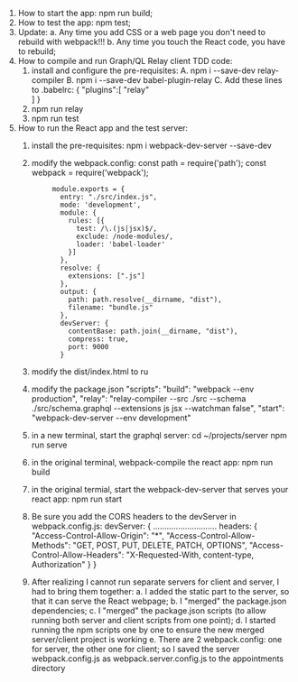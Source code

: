 1. How to start the app:
    npm run build;
2. How to test the app:
    npm test;
3. Update:
    a. Any time you add CSS or a web page you don't need to rebuild with webpack!!!
    b. Any time you touch the React code, you have to rebuild;
4. How to compile and run Graph/QL Relay client TDD code:
    1. install and configure the pre-requisites:
           A. npm i --save-dev relay-compiler
           B. npm i --save-dev babel-plugin-relay
           C. Add these lines to .babelrc:
            {
                "plugins":[
                    "relay"    
                ]
            }    
    2. npm run relay
    3. npm run test     
5. How to run the React app and the test server:
    1. install the pre-requisites: npm i webpack-dev-server --save-dev
    2. modify the webpack.config:
                const path = require('path');
                const webpack = require('webpack');
                
                module.exports = {
                  entry: "./src/index.js",
                  mode: 'development',
                  module: {
                    rules: [{
                      test: /\.(js|jsx)$/,
                      exclude: /node-modules/,
                      loader: 'babel-loader'
                    }]
                  },
                  resolve: {
                    extensions: [".js"]
                  },
                  output: {
                    path: path.resolve(__dirname, "dist"),
                    filename: "bundle.js"
                  },
                  devServer: {
                    contentBase: path.join(__dirname, "dist"),
                    compress: true,
                    port: 9000
                  }
    3. modify the dist/index.html to ru                  
    3. modify the package.json "scripts":
                        "build": "webpack --env production",
                        "relay": "relay-compiler --src ./src --schema ./src/schema.graphql --extensions js jsx --watchman false",
                        "start": "webpack-dev-server --env development"
    4. in a new terminal, start the graphql server: 
        cd ~/projects/server
        npm run serve
    5. in the original terminal, webpack-compile the react app:
        npm run build
    6. in the original termial, start the webpack-dev-server that serves your react app: 
        npm run start    
    7. Be sure you add the CORS headers to the devServer in webpack.config.js:
        devServer: {
            ............................
            headers: {
              "Access-Control-Allow-Origin": "*",
              "Access-Control-Allow-Methods": "GET, POST, PUT, DELETE, PATCH, OPTIONS",
              "Access-Control-Allow-Headers": "X-Requested-With, content-type, Authorization"
            }
          }
        
    8. After realizing I cannot run separate servers for client and server, I had to
        bring them together: 
            a. I added  the static part to the server, so that it can serve the React
            webpage;
            b. I "merged" the package.json dependencies;
            c. I "merged" the package.json scripts (to allow running both server and client scripts from 
        one point);
            d. I started running the npm scripts one by one to ensure the 
        new merged server/client project is working
            e. There are 2 webpack.config: one for server, the other one for client; so
        I saved the server webpack.config.js as webpack.server.config.js to the appointments directory
         
            